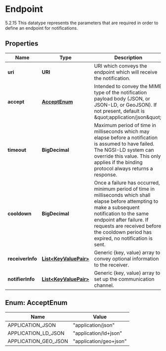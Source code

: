 

# Endpoint

5.2.15 This datatype represents the parameters that are required in order to define an endpoint for notifications. 

## Properties

| Name | Type | Description | Notes |
|------------ | ------------- | ------------- | -------------|
|**uri** | **URI** | URI which conveys the endpoint which will receive the notification.  |  |
|**accept** | [**AcceptEnum**](#AcceptEnum) | Intended to convey the MIME type of the notification payload body (JSON, or JSON-LD, or GeoJSON). If not present, default is \&quot;application/json\&quot;.  |  [optional] |
|**timeout** | **BigDecimal** | Maximum period of time in milliseconds which may elapse before a notification is assumed to have failed. The NGSI-LD system can override this value. This only applies if the binding protocol always returns a  response.  |  [optional] |
|**cooldown** | **BigDecimal** | Once a failure has occurred, minimum period of time in milliseconds which shall elapse before attempting to make a subsequent notification to the same endpoint after failure. If requests are received before the cooldown period has expired, no notification is sent.  |  [optional] |
|**receiverInfo** | [**List&lt;KeyValuePair&gt;**](KeyValuePair.md) | Generic {key, value} array to convey optional information to the receiver.  |  [optional] |
|**notifierInfo** | [**List&lt;KeyValuePair&gt;**](KeyValuePair.md) | Generic {key, value} array to set up the communication channel.  |  [optional] |



## Enum: AcceptEnum

| Name | Value |
|---- | -----|
| APPLICATION_JSON | &quot;application/json&quot; |
| APPLICATION_LD_JSON | &quot;application/ld+json&quot; |
| APPLICATION_GEO_JSON | &quot;application/geo+json&quot; |



